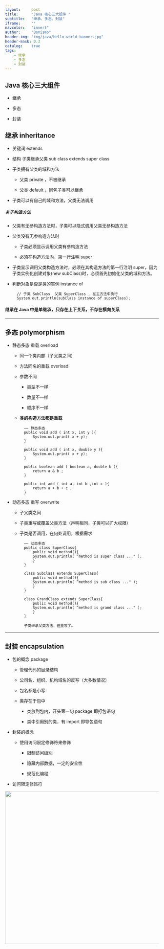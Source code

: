 ```yaml
---
layout:     post
title:      "Java 核心三大组件 "
subtitle:   "继承、多态、封装"
iframe:     ""
navcolor:   "invert"
author:     "Bonismo"
header-img: "img/java/hello-world-banner.jpg"
header-mask: 0.3
catalog:    true
tags:
    - 继承
    - 多态
    - 封装
---
```


## Java 核心三大组件

- 继承

- 多态

- 封装

## 继承 inheritance

- 关键词 extends

- 结构 子类继承父类 sub class extends super class

- 子类拥有父类的域和方法

    - 父类 private ，不被继承

    - 父类 default ，同包子类可以继承

- 子类可以有自己的域和方法，父类无法调用

##### 关于构造方法

- 父类有无参构造方法时，子类可以隐式调用父类无参构造方法

- 父类没有无参构造方法时

    - 子类必须显示调用父类有参构造方法

    - 必须在构造方法内，第一行注明 super

- 子类显示调用父类构造方法时，必须在其构造方法的第一行注明 super，因为子类实例化创建对象(new subClass)时，必须首先初始化父类的域和方法。

- 判断对象是否是类的实例 instance of

        // 子类 SubClass  父类 SuperClass , 在主方法中执行
        System.out.println(subClass instance of superClass);

#### 继承在 Java 中是单继承，只存在上下关系，不存在横向关系

-----

## 多态 polymorphism

- 静态多态  重载 overload

    - 同一个类内部（子父类之间）

    - 方法同名的重载 overload

    - 参数不同

        - 类型不一样

        - 数量不一样

        - 顺序不一样

    - **类的构造方法都是重载**


            —— 静态多态
            public void add ( int x, int y ){
                System.out.print( x + y);
            }

            public void add ( int x, double y ){
                System.out.print( x + y);
            }

            public boolean add ( boolean a, double b ){
                return a & b ;
            }

            public int add ( int a, int b ,int c ){
                return a + b + c ;
            }

- 动态多态  重写 overwrite

    - 子父类之间

    - 子类重写或覆盖父类方法（声明相同，子类可以扩大权限）

    - 子类是否调用，在何处调用，根据需求


            —— 动态多态
            public class SuperClass{
                public void method(){
                System.out.println( “method is super class ..." );
                }
            }

            class SubClass extends SuperClass{
                public void method(){
                System.out.println( “method is sub class ..." );
                }
            }

            class GrandClass extends SuperClass{
                public void method(){
                System.out.println( “method is grand class ..." );
                }
            }

            子类继承父类方法，但重写了。

------

## 封装 encapsulation

- 包的概念 package

    - 管理代码的目录结构

    - 公司名、组织、机构域名的反写（大多数情况）

    - 包名都是小写

    - 类存在于包中

        - 类放到包内，开头第一句 package 即打包语句

        - 类中引用别的类，有 import 即导包语句

- 封装的概念

    - 使用访问限定修饰符来修饰

        - 限制访问级别

        - 隐藏内部数据，一定的安全性

        - 规范化编程

- 访问限定修饰符

<div>
    <img src="https://github.com/StayHungryStayFoolish/stayhungrystayfoolish.github.io/blob/master/img/java/access.png?raw=true" height="500" width="1250" />
</div>
